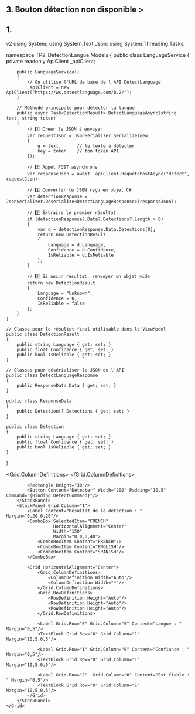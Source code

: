﻿## 3. Bouton détection non disponible > 
## 1. 


v2
using System;
using System.Text.Json;
using System.Threading.Tasks;

namespace TP2_DetectionLangue.Models
{
    public class LanguageService
    {
        private readonly ApiClient _apiClient;

        public LanguageService()
        {
            // On utilise l'URL de base de l'API DetectLanguage
            _apiClient = new ApiClient("https://ws.detectlanguage.com/0.2/");
        }

        // Méthode principale pour détecter la langue
        public async Task<DetectionResult> DetectLanguageAsync(string text, string token)
        {
            // 1️⃣ Créer le JSON à envoyer
            var requestJson = JsonSerializer.Serialize(new
            {
                q = text,      // le texte à détecter
                key = token    // ton token API
            });

            // 2️⃣ Appel POST asynchrone
            var responseJson = await _apiClient.RequetePostAsync("detect", requestJson);

            // 3️⃣ Convertir le JSON reçu en objet C#
            var detectionResponse = JsonSerializer.Deserialize<DetectLanguageResponse>(responseJson);

            // 4️⃣ Extraire le premier résultat
            if (detectionResponse?.Data?.Detections?.Length > 0)
            {
                var d = detectionResponse.Data.Detections[0];
                return new DetectionResult
                {
                    Language = d.Language,
                    Confidence = d.Confidence,
                    IsReliable = d.IsReliable
                };
            }

            // 5️⃣ Si aucun résultat, renvoyer un objet vide
            return new DetectionResult
            {
                Language = "Unknown",
                Confidence = 0,
                IsReliable = false
            };
        }
    }

    // Classe pour le résultat final utilisable dans le ViewModel
    public class DetectionResult
    {
        public string Language { get; set; }
        public float Confidence { get; set; }
        public bool IsReliable { get; set; }
    }

    // Classes pour désérialiser le JSON de l'API
    public class DetectLanguageResponse
    {
        public ResponseData Data { get; set; }
    }

    public class ResponseData
    {
        public Detection[] Detections { get; set; }
    }

    public class Detection
    {
        public string Language { get; set; }
        public float Confidence { get; set; }
        public bool IsReliable { get; set; }
    }
}


<UserControl x:Class="TP2_DetectionLangue.Views.HomeView"
             xmlns="http://schemas.microsoft.com/winfx/2006/xaml/presentation"
             xmlns:x="http://schemas.microsoft.com/winfx/2006/xaml"
             xmlns:mc="http://schemas.openxmlformats.org/markup-compatibility/2006" 
             xmlns:d="http://schemas.microsoft.com/expression/blend/2008" 
             xmlns:local="clr-namespace:TP2_DetectionLangue.Views"
             mc:Ignorable="d" 
             d:DesignHeight="750" d:DesignWidth="920">
    <Grid Background="White">
        <Grid.ColumnDefinitions>
            <ColumnDefinition Width="*"/>
            <ColumnDefinition Width="*"/>
        </Grid.ColumnDefinitions>
        <StackPanel Grid.Column="0">
            <Label Content="Entrez le texte pour lequel vous voulez détecter la langue : " Margin="10,20,0,20"/>
            <TextBox Height="330" Margin="10,0,0,0" 
                     Text="{Binding TextToDetect, UpdateSourceTrigger=PropertyChanged}"
                     AcceptsReturn="True"
                     AcceptsTab="True"
                     TextWrapping="Wrap"
            />

            <Rectangle Height="30"/>
            <Button Content="Détecter" Width="200" Padding="10,5" Command="{Binding DetectCommand}"/>
        </StackPanel>
        <StackPanel Grid.Column="1">
            <Label Content="Résultat de la détection : " Margin="0,20,0,20"/>
            <ComboBox SelectedItem="FRENCH" 
                      HorizontalAlignment="Center" 
                      Width="150"
                      Margin="0,0,0,40">
                <ComboBoxItem Content="FRENCH"/>
                <ComboBoxItem Content="ENGLISH"/>
                <ComboBoxItem Content="SPANISH"/>
            </ComboBox>

            <Grid HorizontalAlignment="Center">
                <Grid.ColumnDefinitions>
                    <ColumnDefinition Width="Auto"/>
                    <ColumnDefinition Width="*"/>
                </Grid.ColumnDefinitions>
                <Grid.RowDefinitions>
                    <RowDefinition Height="Auto"/>
                    <RowDefinition Height="Auto"/>
                    <RowDefinition Height="Auto"/>
                </Grid.RowDefinitions>

                <Label Grid.Row="0" Grid.Column="0" Content="Langue : " Margin="0,5"/>
                <TextBlock Grid.Row="0" Grid.Column="1" Margin="10,5,0,5"/>

                <Label Grid.Row="1" Grid.Column="0" Content="Confiance : " Margin="0,5"/>
                <TextBlock Grid.Row="0" Grid.Column="1" Margin="10,5,0,5"/>

                <Label Grid.Row="2"  Grid.Column="0" Content="Est fiable : " Margin="0,5"/>
                <TextBlock Grid.Row="0" Grid.Column="1" Margin="10,5,0,5"/>
            </Grid>
        </StackPanel>
    </Grid>
</UserControl>